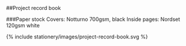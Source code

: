 <section id="stationery-page-project-record-book">
</section>
##Project record book

###Paper stock
Covers: Notturno 700gsm, black
Inside pages: Nordset 120gsm white

{% include stationery/images/project-record-book.svg %}